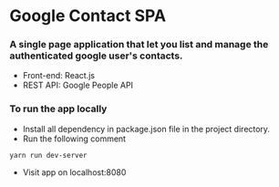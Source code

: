 # Google Contact SPA

### A single page application that let you list and manage the authenticated google user's contacts. 
- Front-end: React.js
- REST API: Google People API


### To run the app locally 
- Install all dependency in package.json file in the project directory.
- Run the following comment
```
yarn run dev-server
```
- Visit app on localhost:8080
